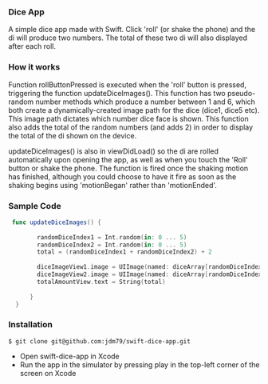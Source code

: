 ### Dice App

A simple dice app made with Swift. Click 'roll' (or shake the phone) and the di will produce two numbers. The total of these two di will also displayed after each roll.


### How it works

Function rollButtonPressed is executed when the 'roll' button is pressed, triggering the function updateDiceImages(). This function has two pseudo-random number methods which produce a number between 1 and 6, which both create a dynamically-created image path for the dice (dice1, dice5 etc). This image path dictates which number dice face is shown. This function also adds the total of the random numbers (and adds 2) in order to display the total of the di shown on the device.

updateDiceImages() is also in viewDidLoad() so the di are rolled automatically upon opening the app, as well as when you touch the 'Roll' button or shake the phone. The function is fired once the shaking motion has finished, although you could choose to have it fire as soon as the shaking begins using 'motionBegan' rather than 'motionEnded'.


### Sample Code

``` swift
 func updateDiceImages() {
        
        randomDiceIndex1 = Int.random(in: 0 ... 5)
        randomDiceIndex2 = Int.random(in: 0 ... 5)
        total = (randomDiceIndex1 + randomDiceIndex2) + 2
        
        diceImageView1.image = UIImage(named: diceArray[randomDiceIndex1])
        diceImageView2.image = UIImage(named: diceArray[randomDiceIndex2])
        totalAmountView.text = String(total)
    
      }
  }
```

### Installation
```
$ git clone git@github.com:jdm79/swift-dice-app.git
```
* Open swift-dice-app in Xcode
* Run the app in the simulator by pressing play in the top-left corner of the screen on Xcode